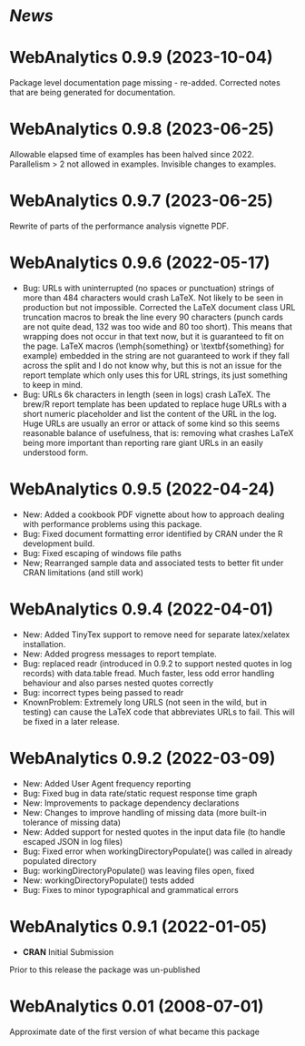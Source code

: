 # *News*

# WebAnalytics 0.9.9 (2023-10-04)

Package level documentation page missing - re-added.  Corrected notes that are being generated for documentation.

# WebAnalytics 0.9.8 (2023-06-25)

Allowable elapsed time of examples has been halved since 2022.  Parallelism > 2 
not allowed in examples.  Invisible changes to examples.

# WebAnalytics 0.9.7 (2023-06-25)

Rewrite of parts of the performance analysis vignette PDF.   

# WebAnalytics 0.9.6 (2022-05-17)

* Bug: URLs with uninterrupted (no spaces or punctuation) strings of more than 484 characters would crash LaTeX.  Not likely to be seen in production but not impossible.  Corrected the LaTeX document class URL truncation macros to break the line every 90 characters (punch cards are not quite dead, 132 was too wide and 80 too short).  This means that wrapping does not occur in that text now, but it is guaranteed to fit on the page.  LaTeX macros (\emph{something} or \textbf{something} for example) embedded in the string are not guaranteed to work if they fall across the split and I do not know why, but this is not an issue for the report template which only uses this for URL strings, its just something to keep in mind.  
* Bug: URLs 6k characters in length (seen in logs) crash LaTeX.  The brew/R report template has been updated to replace huge URLs with a short numeric placeholder and list the content of the URL in the log.  Huge URLs are usually an error or attack of some kind so this seems reasonable balance of usefulness, that is: removing what crashes LaTeX being more important than reporting rare giant URLs in an easily understood form.  

# WebAnalytics 0.9.5 (2022-04-24)

* New: Added a cookbook PDF vignette about how to approach dealing with performance problems using this package.  
* Bug: Fixed document formatting error identified by CRAN under the R development build.  
* Bug: Fixed escaping of windows file paths
* New; Rearranged sample data and associated tests to better fit under CRAN limitations (and still work) 

# WebAnalytics 0.9.4 (2022-04-01)

* New: Added TinyTex support to remove need for separate latex/xelatex installation.
* New: Added progress messages to report template.
* Bug: replaced readr (introduced in 0.9.2 to support nested quotes in log records) with data.table fread.  Much faster, less odd error handling behaviour and also parses nested quotes correctly  
* Bug: incorrect types being passed to readr
* KnownProblem: Extremely long URLS (not seen in the wild, but in testing) can cause the LaTeX code that abbreviates URLs to fail.  This will be fixed in a later release.  

# WebAnalytics 0.9.2 (2022-03-09)

* New: Added User Agent frequency reporting
* Bug: Fixed bug in data rate/static request response time graph 
* New: Improvements to package dependency declarations
* New: Changes to improve handling of missing data (more built-in tolerance of missing data)
* New: Added support for nested quotes in the input data file (to handle escaped JSON in log files)
* Bug: Fixed error when workingDirectoryPopulate() was called in already populated directory
* Bug: workingDirectoryPopulate() was leaving files open, fixed
* New: workingDirectoryPopulate() tests added
* Bug: Fixes to minor typographical and grammatical errors 

# WebAnalytics 0.9.1 (2022-01-05)

* **CRAN** Initial Submission

Prior to this release the package was un-published

# WebAnalytics 0.01 (2008-07-01)

Approximate date of the first version of what became this package 

